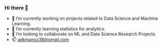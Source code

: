 ### Hi there 👋






- 🔭 I’m currently working on  projects related to Data Science and Machine Learning.
- 🌱 I’m currently learning statistics for analytics.
- 👯 I’m looking to collaborate on ML and Data Science Research Projects.
- 📫 adkmanoz38@gmail.com



